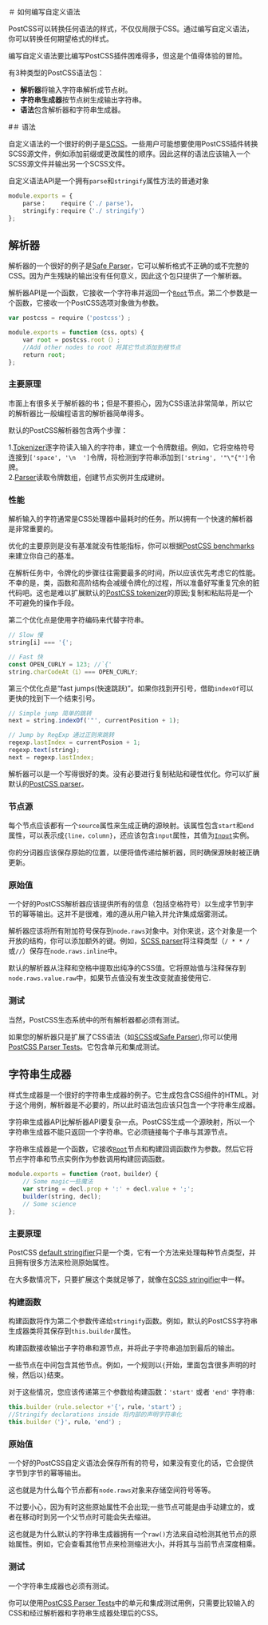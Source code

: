 ＃ 如何编写自定义语法

PostCSS可以转换任何语法的样式，不仅仅局限于CSS。通过编写自定义语法，你可以转换任何期望格式的样式。

编写自定义语法要比编写PostCSS插件困难得多，但这是个值得体验的冒险。

有3种类型的PostCSS语法包：

* **解析器**将输入字符串解析成节点树。
* **字符串生成器**按节点树生成输出字符串。
* **语法**包含解析器和字符串生成器。

#＃ 语法

自定义语法的一个很好的例子是[SCSS]。一些用户可能想要使用PostCSS插件转换SCSS源文件，例如添加前缀或更改属性的顺序。因此这样的语法应该输入一个SCSS源文件并输出另一个SCSS文件。

自定义语法API是一个拥有`parse`和`stringify`属性方法的普通对象

```js
module.exports = {
    parse：    require（'./ parse'），
    stringify：require（'./ stringify'）
};
```

[SCSS]: https://github.com/postcss/postcss-scss

## 解析器

解析器的一个很好的例子是[Safe Parser]，它可以解析格式不正确的或不完整的CSS。因为产生残缺的输出没有任何意义，因此这个包只提供了一个解析器。

解析器API是一个函数，它接收一个字符串并返回一个[`Root`]节点。第二个参数是一个函数，它接收一个PostCSS选项对象做为参数。

```js
var postcss = require（'postcss'）;

module.exports = function（css，opts）{
    var root = postcss.root（）;
    //Add other nodes to root 将其它节点添加到根节点
    return root;
};
```

[Safe Parser]: https://github.com/postcss/postcss-safe-parser
[`Root`]:      http://api.postcss.org/Root.html

### 主要原理

市面上有很多关于解析器的书；但是不要担心，因为CSS语法非常简单，所以它的解析器比一般编程语言的解析器简单得多。

默认的PostCSS解析器包含两个步骤：

1.[Tokenizer]逐字符读入输入的字符串，建立一个令牌数组。例如，它将空格符号连接到`['space', '\n  ']`令牌，将检测到字符串添加到`['string', '"\"{"']`令牌。     
2.[Parser]读取令牌数组，创建节点实例并生成建树。

[Tokenizer]: https://github.com/postcss/postcss/blob/master/lib/tokenize.es6
[Parser]:    https://github.com/postcss/postcss/blob/master/lib/parser.es6

### 性能

解析输入的字符通常是CSS处理器中最耗时的任务。所以拥有一个快速的解析器是非常重要的。

优化的主要原则是没有基准就没有性能指标，你可以根据[PostCSS benchmarks]来建立你自己的基准。

在解析任务中，令牌化的步骤往往需要最多的时间，所以应该优先考虑它的性能。不幸的是，类，函数和高阶结构会减缓令牌化的过程，所以准备好写重复冗余的脏代码吧。这也是难以扩展默认的[PostCSS tokenizer]的原因;复制和粘贴将是一个不可避免的操作手段。

第二个优化点是使用字符编码来代替字符串。

```js
// Slow 慢
string[i] === '{';

// Fast 快
const OPEN_CURLY = 123; //`{'
string.charCodeAt（i）=== OPEN_CURLY;
```

第三个优化点是“fast jumps(快速跳跃)”。如果你找到开引号，借助`indexOf`可以更快的找到下一个结束引号。

```js
// Simple jump 简单的跳转
next = string.indexOf('"', currentPosition + 1);

// Jump by RegExp 通过正则来跳转
regexp.lastIndex = currentPosion + 1;
regexp.text(string);
next = regexp.lastIndex;
```

解析器可以是一个写得很好的类。没有必要进行复制粘贴和硬性优化。你可以扩展默认的[PostCSS parser]。

[PostCSS benchmarks]: https://github.com/postcss/benchmark
[PostCSS tokenizer]:  https://github.com/postcss/postcss/blob/master/lib/tokenize.es6
[PostCSS parser]:     https://github.com/postcss/postcss/blob/master/lib/parser.es6

### 节点源

每个节点应该都有一个`source`属性来生成正确的源映射。该属性包含`start`和`end`属性，可以表示成`{line，column}`，还应该包含`input`属性，其值为[`Input`]实例。

你的分词器应该保存原始的位置，以便将值传递给解析器，同时确保源映射被正确更新。

[`Input`]: https://github.com/postcss/postcss/blob/master/lib/input.es6

### 原始值

一个好的PostCSS解析器应该提供所有的信息（包括空格符号）以生成字节到字节的幂等输出。这并不是很难，难的遵从用户输入并允许集成烟雾测试。

解析器应该将所有附加符号保存到`node.raws`对象中。对你来说，这个对象是一个开放的结构，你可以添加额外的键。例如，[SCSS parser]将注释类型（`/ * * /`或`//`）保存在`node.raws.inline`中。

默认的解析器从注释和空格中提取出纯净的CSS值。它将原始值与注释保存到`node.raws.value.raw`中，如果节点值没有发生改变就直接使用它.

[SCSS parser]: https://github.com/postcss/postcss-scss

### 测试

当然，PostCSS生态系统中的所有解析器都必须有测试。

如果您的解析器只是扩展了CSS语法（如[SCSS]或[Safe Parser]),你可以使用[PostCSS Parser Tests]。它包含单元和集成测试。

[PostCSS Parser Tests]: https://github.com/postcss/postcss-parser-tests

## 字符串生成器

样式生成器是一个很好的字符串生成器的例子。它生成包含CSS组件的HTML。对于这个用例，解析器是不必要的，所以此时语法包应该只包含一个字符串生成器。

字符串生成器API比解析器API要复杂一点。PostCSS生成一个源映射，所以一个字符串生成器不能只返回一个字符串。它必须链接每个子串与其源节点。

字符串生成器是一个函数，它接收[`Root`]节点和构建回调函数作为参数。然后它将节点字符串和节点实例作为参数调用构建回调函数。

```js
module.exports = function（root，builder）{
    // Some magic一些魔法
    var string = decl.prop + ':' + decl.value + ';';
    builder(string, decl);
    // Some science
};
```

### 主要原理

PostCSS [default stringifier]只是一个类，它有一个方法来处理每种节点类型，并且拥有很多方法来检测原始属性。

在大多数情况下，只要扩展这个类就足够了，就像在[SCSS stringifier]中一样。

[default stringifier]: https://github.com/postcss/postcss/blob/master/lib/stringifier.es6
[SCSS stringifier]:    https://github.com/postcss/postcss-scss/blob/master/lib/scss-stringifier.es6

### 构建函数

构建函数将作为第二个参数传递给`stringify`函数。例如，默认的PostCSS字符串生成器类将其保存到`this.builder`属性。

构建函数接收输出子字符串和源节点，并将此子字符串追加到最后的输出。

一些节点在中间包含其他节点。例如，一个规则以`{`开始，里面包含很多声明的时候，然后以`}`结束。

对于这些情况，您应该传递第三个参数给构建函数：`'start'` 或者 `'end'` 字符串:

```js
this.builder（rule.selector +'{'，rule，'start'）;
//Stringify declarations inside 将内部的声明字符串化
this.builder（'}'，rule，'end'）;
```

### 原始值

一个好的PostCSS自定义语法会保存所有的符号，如果没有变化的话，它会提供字节到字节的幂等输出。

这也就是为什么每个节点都有`node.raws`对象来存储空间符号等等。

不过要小心，因为有时这些原始属性不会出现;一些节点可能是由手动建立的，或者在移动时到另一个父节点时可能会失去缩进。

这也就是为什么默认的字符串生成器拥有一个`raw()`方法来自动检测其他节点的原始属性。例如，它会查看其他节点来检测缩进大小，并将其与当前节点深度相乘。

### 测试

一个字符串生成器也必须有测试。

你可以使用[PostCSS Parser Tests]中的单元和集成测试用例，只需要比较输入的CSS和经过解析器和字符串生成器处理后的CSS。


[PostCSS Parser Tests]: https://github.com/postcss/postcss-parser-tests